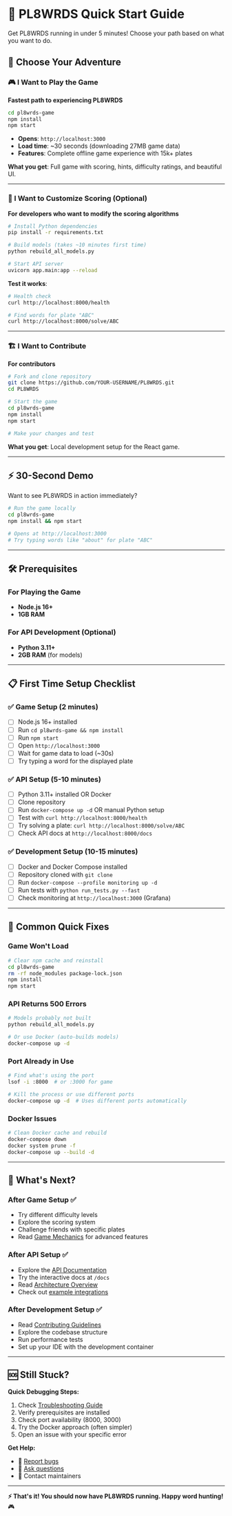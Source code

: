 # 🚀 PL8WRDS Quick Start Guide

Get PL8WRDS running in under 5 minutes! Choose your path based on what you want to do.

## 🎯 Choose Your Adventure

### 🎮 I Want to Play the Game
**Fastest path to experiencing PL8WRDS**

```bash
cd pl8wrds-game
npm install
npm start
```

- **Opens**: `http://localhost:3000` 
- **Load time**: ~30 seconds (downloading 27MB game data)
- **Features**: Complete offline game experience with 15k+ plates

**What you get**: Full game with scoring, hints, difficulty ratings, and beautiful UI.

---

### 🔧 I Want to Customize Scoring (Optional)
**For developers who want to modify the scoring algorithms**

```bash
# Install Python dependencies
pip install -r requirements.txt

# Build models (takes ~10 minutes first time)
python rebuild_all_models.py

# Start API server
uvicorn app.main:app --reload
```

**Test it works**:
```bash
# Health check
curl http://localhost:8000/health

# Find words for plate "ABC"
curl http://localhost:8000/solve/ABC
```

---

### 🏗️ I Want to Contribute
**For contributors**

```bash
# Fork and clone repository
git clone https://github.com/YOUR-USERNAME/PL8WRDS.git
cd PL8WRDS

# Start the game
cd pl8wrds-game
npm install
npm start

# Make your changes and test
```

**What you get**: Local development setup for the React game.

---

## ⚡ 30-Second Demo

Want to see PL8WRDS in action immediately?

```bash
# Run the game locally
cd pl8wrds-game
npm install && npm start

# Opens at http://localhost:3000
# Try typing words like "about" for plate "ABC"
```

---

## 🛠️ Prerequisites

### For Playing the Game
- **Node.js 16+** 
- **1GB RAM**

### For API Development (Optional)
- **Python 3.11+**
- **2GB RAM** (for models)

---

## 📋 First Time Setup Checklist

### ✅ Game Setup (2 minutes)
- [ ] Node.js 16+ installed
- [ ] Run `cd pl8wrds-game && npm install`
- [ ] Run `npm start`
- [ ] Open `http://localhost:3000`
- [ ] Wait for game data to load (~30s)
- [ ] Try typing a word for the displayed plate

### ✅ API Setup (5-10 minutes)
- [ ] Python 3.11+ installed OR Docker
- [ ] Clone repository
- [ ] Run `docker-compose up -d` OR manual Python setup
- [ ] Test with `curl http://localhost:8000/health`
- [ ] Try solving a plate: `curl http://localhost:8000/solve/ABC`
- [ ] Check API docs at `http://localhost:8000/docs`

### ✅ Development Setup (10-15 minutes)
- [ ] Docker and Docker Compose installed
- [ ] Repository cloned with `git clone`
- [ ] Run `docker-compose --profile monitoring up -d`
- [ ] Run tests with `python run_tests.py --fast`
- [ ] Check monitoring at `http://localhost:3000` (Grafana)

---

## 🚨 Common Quick Fixes

### Game Won't Load
```bash
# Clear npm cache and reinstall
cd pl8wrds-game
rm -rf node_modules package-lock.json
npm install
npm start
```

### API Returns 500 Errors
```bash
# Models probably not built
python rebuild_all_models.py

# Or use Docker (auto-builds models)
docker-compose up -d
```

### Port Already in Use
```bash
# Find what's using the port
lsof -i :8000  # or :3000 for game

# Kill the process or use different ports
docker-compose up -d  # Uses different ports automatically
```

### Docker Issues
```bash
# Clean Docker cache and rebuild
docker-compose down
docker system prune -f
docker-compose up --build -d
```

---

## 🎯 What's Next?

### After Game Setup ✅
- Try different difficulty levels
- Explore the scoring system
- Challenge friends with specific plates
- Read [Game Mechanics](../GAME_DESIGN.md) for advanced features

### After API Setup ✅
- Explore the [API Documentation](API.md)
- Try the interactive docs at `/docs`
- Read [Architecture Overview](ARCHITECTURE.md)
- Check out [example integrations](../examples/)

### After Development Setup ✅
- Read [Contributing Guidelines](CONTRIBUTING.md)
- Explore the codebase structure
- Run performance tests
- Set up your IDE with the development container

---

## 🆘 Still Stuck?

**Quick Debugging Steps:**
1. Check [Troubleshooting Guide](TROUBLESHOOTING.md)
2. Verify prerequisites are installed
3. Check port availability (8000, 3000)
4. Try the Docker approach (often simpler)
5. Open an issue with your specific error

**Get Help:**
- 🐛 [Report bugs](https://github.com/your-username/PL8WRDS/issues)
- 💬 [Ask questions](https://github.com/your-username/PL8WRDS/discussions) 
- 📧 Contact maintainers

---

**⚡ That's it! You should now have PL8WRDS running. Happy word hunting!** 🎮
